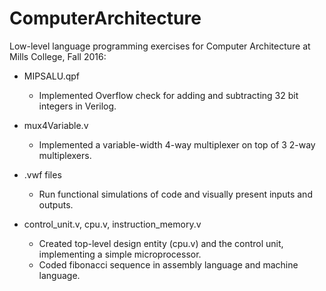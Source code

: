 # ComputerArchitecture
Low-level language programming exercises for Computer Architecture at Mills College, Fall 2016:

* MIPSALU.qpf
  * Implemented Overflow check for adding and subtracting 32 bit integers in Verilog.

* mux4Variable.v
  * Implemented a variable-width 4-way multiplexer on top of 3 2-way multiplexers.

* .vwf files
  * Run functional simulations of code and visually present inputs and outputs.

* control_unit.v, cpu.v, instruction_memory.v
  * Created top-level design entity (cpu.v) and the control unit, implementing a simple microprocessor.
  * Coded fibonacci sequence in assembly language and machine language. 
